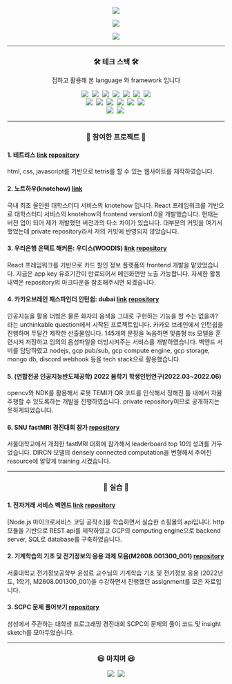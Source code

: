 <p align="center">
  <a href="https://capsule-render.vercel.app"><img src="https://capsule-render.vercel.app/api?type=soft&color=auto&height=150&section=header&text=JUNPYOSEO&fontSize=70&animation=twinkling"/></a>
</p>

<p align="center">
  <a href="https://github-readme-stats.vercel.app"><img src="https://github-readme-stats.vercel.app/api?username=Giventicket"/></a>
</p>


<p align="center">
  <a href="https://www.acmicpc.net/user/jpseo99"><img src="http://mazassumnida.wtf/api/v2/generate_badge?boj=jpseo99"/></a>
</p>

<hr/>

<h3 align="center">🛠 테크 스택 🛠</h3>
<p align="center">접하고 활용해 본 language 와 framework 입니다</p>

<p align="center">
  <img src="https://img.shields.io/badge/Python-3766AB?style=flat-square&logo=Python&logoColor=white"/></a>&nbsp 
  <img src="https://img.shields.io/badge/Java-007396?style=flat-square&logo=Java&logoColor=white"/></a>&nbsp 
  <img src="https://img.shields.io/badge/C++-00599C?style=flat-square&logo=C%2B%2B&logoColor=white"/></a>&nbsp 
  <img src="https://img.shields.io/badge/C-A8B9CC?style=flat-square&logo=C&logoColor=white"/></a>&nbsp 
  <img src="https://img.shields.io/badge/Javascript-ffb13b?style=flat-square&logo=javascript&logoColor=white"/></a>&nbsp 
  <img src="https://img.shields.io/badge/css-1572B6?style=flat-square&logo=css3&logoColor=white"/></a>&nbsp 
  <img src="https://img.shields.io/badge/html5-E5C2B6?style=flat-square&logo=html5&logoColor=white">
  <br>
  <img src="https://img.shields.io/badge/Mysql-E6B91E?style=flat-square&logo=MySql&logoColor=white"/></a>&nbsp 
  <img src="https://img.shields.io/badge/aws-333664?style=flat-square&logo=amazon-aws&logoColor=white"/></a>&nbsp 
  <img src="https://img.shields.io/badge/express-333664?style=flat-square&logo=express&logoColor=white"/></a>&nbsp 
  <img src="https://img.shields.io/badge/react-333664?style=flat-square&logo=react&logoColor=white"/></a>&nbsp 
  <img src="https://img.shields.io/badge/docker-33ee64?style=flat-square&logo=docker&logoColor=white"/></a>&nbsp 
  <img src="https://img.shields.io/badge/mongoDB-eeee64?style=flat-square&logo=mongoDB&logoColor=white"/></a>&nbsp 
  <br>
  <img src="https://img.shields.io/badge/pytorch-eeee64?style=flat-square&logo=pytorch&logoColor=white"/></a>&nbsp 
  <img src="https://img.shields.io/badge/tensorflow-eece64?style=flat-square&logo=tensorflow&logoColor=white"/></a>&nbsp
</p>
<hr/>
<h3 align="center">🐯 참여한 프로젝트 🐯</h3>
  <h4 align="">
    1. 테트리스 
    <a href="https://backtotetris.netlify.app/">link</a>
    <a href="https://github.com/Giventicket/Tetris">repository</a>
  </h4>
   <div>html, css, javascript를 기반으로 tetris를 할 수 있는 웹사이트를 제작하였습니다.</div>
   
  <h4 align="">
    2. 노트하우(knotehow) 
    <a href="https://www.knotehow.com/">link</a>
  </h4>
  <div>국내 최초 올인원 대학스터디 서비스의 knotehow 입니다. React 프레임워크를 기반으로 대학스터디 서비스의 knotehow의 frontend version1.0을 개발했습니다. 현재는 버전 업이 되어 제가 개발했던 버전과의 다소 차이가 있습니다. 대부분의 커밋을 여기서 했었는데 private repository라서 저의 커밋에 반영되지 않았습니다. <div>
  
   <h4 align="">
    3. 우리은행 온택트 해커톤: 우디스(WOODIS)  
    <a href="https://woodis.netlify.app/">link</a>
    <a href="https://github.com/Giventicket/woodis_frontend">repository</a>
  </h4>
  <div>React 프레임워크를 기반으로 카드 할인 정보 플랫폼의 frontend 개발을 맡았었습니다. 지금은 app key 유효기간이 만료되어서 메인화면만 노출 가능합니다. 자세한 활동 내역은 repository의 마크다운을 참조해주시면 되겠습니다.<div>
    
   <h4 align="">
    4. 카카오브레인 패스파인더 인턴쉽: dubai
    <a href="https://dub-ai.site/">link</a>
    <a href="https://github.com/Giventicket/apeach-back">repository</a>
   </h4>
  <div>인공지능을 활용 더빙은 물론 화자의 음색을 그대로 구현하는 기능을 할 수는 없을까? 라는 unthinkable question에서 시작된 프로젝트입니다. 카카오 브레인에서 인턴쉽을 진행하며 두달간 제작한 산출물입니다. 145개의 문장을 녹음하면 맞춤형 tts 모델을 훈련시켜 저장하고 임의의 음성파일을 더빙시켜주는 서비스를 개발하였습니다. 벡엔드 서버를 담당하였고 nodejs, gcp pub/sub, gcp compute engine, gcp storage, mongo db, discord webhook 등을 tech stack으로 활용했습니다. <div>

   <h4 align="">
    5. (연합전공 인공지능반도체공학) 2022 봄학기 학생인턴연구(2022.03~2022.06)
   </h4>
  <div> opencv와 NDK를 활용해서 로봇 TEMI가 QR 코드를 인식해서 정해진 틀 내에서 자율주행할 수 있도록하는 개발을 진행하였습니다. private repository이므로 공개하지는 못하게되었습니다.<div>
  
   <h4 align="">
    6. SNU fastMRI 경진대회 참가
    <a href="https://github.com/Giventicket/snu-fastmri-modified-DIRCN">repository</a>
   </h4>
  <div> 서울대학교에서 개최한 fastMRI 대회에 참가해서 leaderboard top 10의 성과를 거두었습니다. DIRCN 모델의 densely connected computation을 변형해서 주어진 resource에 알맞게 training 시켰습니다. <div>


</h3>

<hr/>
    
<h3 align="center">🐇 실습 🐇</h3>
  <h4 align="">
    1. 전자거래 서비스 벡엔드 
    <a href="https://seo-jun-pyo.gitbook.io/transaction/">link</a>
    <a href="https://github.com/Giventicket/Transaction">repository</a>
  </h4>
  <div>
   [Node.js 마이크로서비스 코딩 공작소]를 학습하면서 실습한 쇼핑몰의 api입니다. http 모듈을 기반으로 REST api를 제작하였고 GCP의 computing engine으로 backend server, SQL로 database를 구축하였습니다.
  </div>
   <h4 align="">
    2. 기계학습의 기초 및 전기정보의 응용 과제 모음(M2608.001300_001)
    <a href="https://github.com/Giventicket/MachineLearningAssignment-M2608.001300_001-">repository</a>
  </h4>
  <div>
서울대학교 전기정보공학부 윤성료 교수님의 기계학습 기초 및 전기정보 응용 (2022년도, 1학기, M2608.001300_001)을 수강하면서 진행했던 assignment를 모은 자료입니다.
  </div>
    <h4 align="">
    3. SCPC 문제 풀어보기
    <a href="https://github.com/Giventicket/SCPC">repository</a>
  </h4>
  <div>
삼성에서 주관하는 대학생 프로그래밍 경진대회 SCPC의 문제의 풀이 코드 및 insight sketch를 모아두었습니다.
  </div>

<hr/>
<h3 align="center">😃 마치며 😃</h3>
<p align="center">
    <a href="https://www.instagram.com/junpyoseo/"><img src="https://img.shields.io/badge/Instagram-E4405F?style=flat-square&logo=Instagram&logoColor=white&link=https://www.instagram.com/woo0_hooo/"/></a>&nbsp
  <a href="https://hits.seeyoufarm.com"><img src="https://hits.seeyoufarm.com/api/count/incr/badge.svg?url=https%3A%2F%2Fgithub.com%2FGiventicket&count_bg=%2379C83D&title_bg=%23555555&icon=&icon_color=%23E7E7E7&title=hits&edge_flat=false"/></a>
</p>
    
    
<br/>
